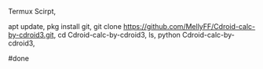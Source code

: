 Termux Scirpt,

apt update,
pkg install git,
git clone https://github.com/MellyFF/Cdroid-calc-by-cdroid3.git,
cd Cdroid-calc-by-cdroid3,
ls,
python Cdroid-calc-by-cdroid3,

#done
